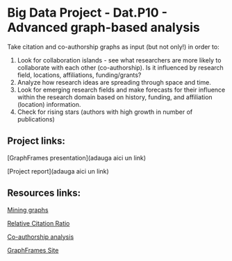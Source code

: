 # Big Data Project - Dat.P10 - Advanced graph-based analysis

Take citation and co-authorship graphs as input (but not only!) in order to:

1. Look for collaboration islands - see what researchers are more likely to collaborate with each other (co-authorship). Is it influenced by research field, locations, affiliations, funding/grants?
2. Analyze how research ideas are spreading through space and time.
3. Look for emerging research fields and make forecasts for their influence within the research domain based on history, funding, and affiliation (location) information.
4. Check for rising stars (authors with high growth in number of publications)

## Project links:

[GraphFrames presentation](adauga aici un link)

[Project report](adauga aici un link)

## Resources links: 

[Mining graphs](http://infolab.stanford.edu/~ullman/mmds/ch10.pdf)

[Relative Citation Ratio](https://journals.plos.org/plosbiology/article?id=10.1371/journal.pbio.1002541)

[Co-authorship analysis](https://www.digital-science.com/blog/2017/03/connected-culture-collaboration-recognising-understanding-value-research/)

[GraphFrames Site](https://graphframes.github.io/graphframes/docs/_site/index.html)
